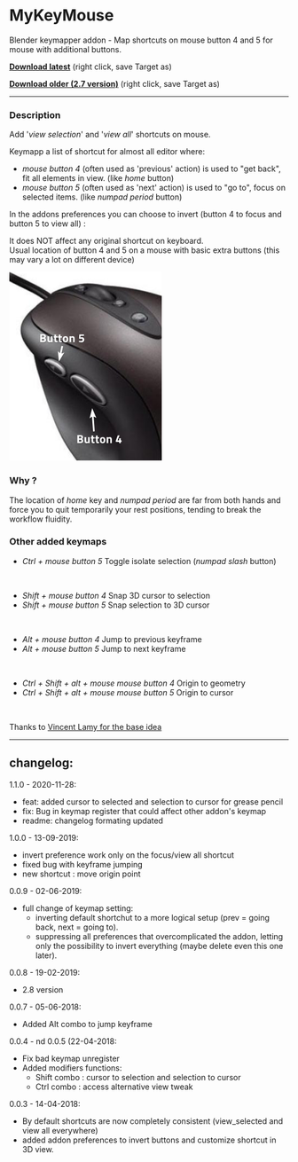 # MyKeyMouse
Blender keymapper addon - Map shortcuts on mouse button 4 and 5 for mouse with additional buttons.

**[Download latest](https://github.com/Pullusb/MyKeyMouse/raw/master/MyKeyMouse.py)** (right click, save Target as)  

**[Download older (2.7 version)](https://github.com/Pullusb/MyKeyMouse/raw/master/MyKeyMouse_279.py)** (right click, save Target as)
  
--------
  
### Description
  
Add '*view selection*' and '*view all*' shortcuts on mouse.
  
Keymapp a list of shortcut for almost all editor where:
- *mouse button 4* (often used as 'previous' action) is used to "get back", fit all elements in view. (like *home* button)
- *mouse button 5* (often used as 'next' action) is used to "go to", focus on selected items. (like *numpad period* button)

In the addons preferences you can choose to invert (button 4 to focus and button 5 to view all) :

It does NOT affect any original shortcut on keyboard.
<br/>
Usual location of button 4 and 5 on a mouse with basic extra buttons (this may vary a lot on different device)

![mouse with additional buttons 4 and 5](https://github.com/Pullusb/images_repo/blob/master/Mouse_button-4-5_zoom.png)
  
  
### Why ?
The location of *home* key and *numpad period* are far from both hands and force you to quit temporarily your rest positions, tending to break the workflow fluidity.
<br/>

### Other added keymaps

- *Ctrl + mouse button 5* Toggle isolate selection (*numpad slash* button)
<br/>

- *Shift + mouse button 4* Snap 3D cursor to selection  
- *Shift + mouse button 5* Snap selection to 3D cursor  
<br/>

- *Alt + mouse button 4* Jump to previous keyframe  
- *Alt + mouse button 5* Jump to next keyframe  
<br/>

- *Ctrl + Shift + alt + mouse mouse button 4* Origin to geometry
- *Ctrl + Shift + alt + mouse mouse button 5* Origin to cursor
<br/>

<!--
- *Ctrl + mouse button 4* Recenter the view on mouse cursor (like "Alt+F"), can be inverted in addon prefs  
- *Ctrl + mouse button 5* Toggle isolate selection (*numpad slash* button), can be inverted in addon prefs  
-->
 
Thanks to [Vincent Lamy for the base idea](https://www.nothing-is-3d.com/article22/blender-utiliser-les-boutons-lateraux-de-la-souris)

---

## changelog:

1.1.0 - 2020-11-28:

- feat: added cursor to selected and selection to cursor for grease pencil
- fix: Bug in keymap register that could affect other addon's keymap
- readme: changelog formating updated

1.0.0 - 13-09-2019:

- invert preference work only on the focus/view all shortcut
- fixed bug with keyframe jumping
- new shortcut : move origin point

0.0.9 - 02-06-2019:

- full change of keymap setting:
  - inverting default shortchut to a more logical setup (prev = going back, next = going to).
  - suppressing all preferences that overcomplicated the addon, letting only the possibility to invert everything (maybe delete even this one  later).

0.0.8 - 19-02-2019:

- 2.8 version

0.0.7 - 05-06-2018:

- Added Alt combo to jump keyframe

0.0.4 - nd 0.0.5 (22-04-2018:

- Fix bad keymap unregister
- Added modifiers functions:
  - Shift combo : cursor to selection and selection to cursor
  - Ctrl combo : access alternative view tweak

0.0.3 - 14-04-2018:

- By default shortcuts are now completely consistent (view_selected and view all everywhere)
- added addon preferences to invert buttons and customize shortcut in 3D view.
